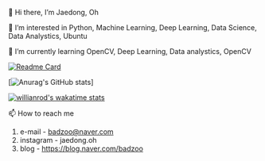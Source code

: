 👋 Hi there, I’m Jaedong, Oh 

👀 I’m interested in Python, Machine Learning, Deep Learning, Data Science, Data Analystics, Ubuntu

🌱 I’m currently learning OpenCV, Deep Learning, Data analystics, OpenCV 

[![Readme Card](https://github-readme-stats.vercel.app/api/pin/?username=Jaedong95&repo=ViewCloset_deeplearning&theme=dracula)](https://github.com/Jaedong95/ViewCloset_deeplearning)


[![Anurag's GitHub stats](https://github-readme-stats.vercel.app/api?username=Jaedong95&hide=prs&count_privat=true&theme=dracula)]

[![willianrod's wakatime stats](https://github-readme-stats.vercel.app/api/wakatime?username=Ollie&theme=dracula)](https://github.com/anuraghazra/github-readme-stats)


📫 How to reach me 
  1. e-mail  - badzoo@naver.com
  2. instagram  - jaedong.oh
  3. blog - https://blog.naver.com/badzoo

<!---
Jaedong95/Jaedong95 is a ✨ special ✨ repository because its `README.md` (this file) appears on your GitHub profile.
You can click the Preview link to take a look at your changes.
--->

